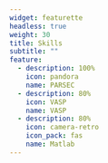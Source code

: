 ```yaml
---
widget: featurette
headless: true
weight: 30
title: Skills
subtitle: ""
feature:
  - description: 100%
    icon: pandora
    name: PARSEC
  - description: 80%
    icon: VASP
    name: VASP
  - description: 80%
    icon: camera-retro
    icon_pack: fas
    name: Matlab
---
```

